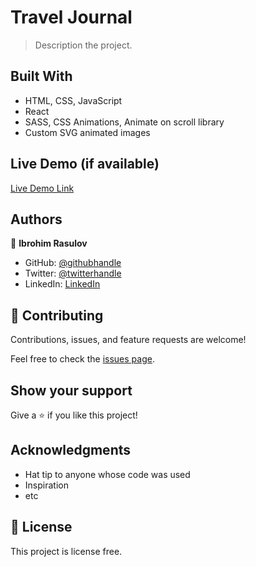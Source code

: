 # Travel Journal

> Description the project.

## Built With

- HTML, CSS, JavaScript
- React
- SASS, CSS Animations, Animate on scroll library
- Custom SVG animated images

## Live Demo (if available)

[Live Demo Link](https://travel-journal-uzb.netlify.app/)

## Authors

👤 **Ibrohim Rasulov**

- GitHub: [@githubhandle](https://github.com/githubhandle)
- Twitter: [@twitterhandle](https://twitter.com/twitterhandle)
- LinkedIn: [LinkedIn](https://linkedin.com/in/linkedinhandle)

## 🤝 Contributing

Contributions, issues, and feature requests are welcome!

Feel free to check the [issues page](../../issues/).

## Show your support

Give a ⭐️ if you like this project!

## Acknowledgments

- Hat tip to anyone whose code was used
- Inspiration
- etc

## 📝 License

This project is license free.
